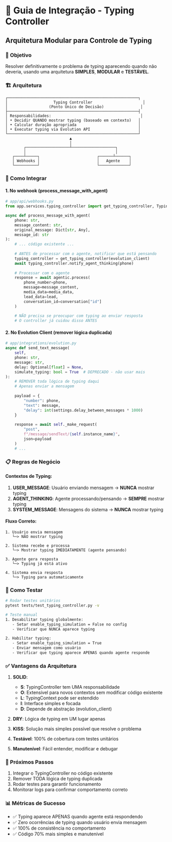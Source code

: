 # 📘 Guia de Integração - Typing Controller

## Arquitetura Modular para Controle de Typing

### 🎯 Objetivo
Resolver definitivamente o problema de typing aparecendo quando não deveria, usando uma arquitetura **SIMPLES**, **MODULAR** e **TESTÁVEL**.

### 🏗️ Arquitetura

```
┌─────────────────────────────────────────────────────────┐
│                    Typing Controller                      │
│                  (Ponto Único de Decisão)                │
├─────────────────────────────────────────────────────────┤
│ Responsabilidades:                                       │
│ • Decidir QUANDO mostrar typing (baseado em contexto)   │
│ • Calcular duração apropriada                           │
│ • Executar typing via Evolution API                     │
└─────────────────────────────────────────────────────────┘
                            ▲
                            │
        ┌───────────────────┴───────────────────┐
        │                                       │
   ┌────┴─────┐                         ┌──────┴──────┐
   │ Webhooks │                         │   Agente    │
   └──────────┘                         └─────────────┘
```

### 🔧 Como Integrar

#### 1. **No webhook (process_message_with_agent)**

```python
# app/api/webhooks.py
from app.services.typing_controller import get_typing_controller, TypingContext

async def process_message_with_agent(
    phone: str,
    message_content: str,
    original_message: Dict[str, Any],
    message_id: str
):
    # ... código existente ...
    
    # ANTES de processar com o agente, notificar que está pensando
    typing_controller = get_typing_controller(evolution_client)
    await typing_controller.notify_agent_thinking(phone)
    
    # Processar com o agente
    response = await agentic.process(
        phone_number=phone,
        message=message_content,
        media_data=media_data,
        lead_data=lead,
        conversation_id=conversation["id"]
    )
    
    # NÃO precisa se preocupar com typing ao enviar resposta
    # O controller já cuidou disso ANTES
```

#### 2. **No Evolution Client (remover lógica duplicada)**

```python
# app/integrations/evolution.py
async def send_text_message(
    self,
    phone: str,
    message: str,
    delay: Optional[float] = None,
    simulate_typing: bool = True  # DEPRECADO - não usar mais
):
    # REMOVER toda lógica de typing daqui
    # Apenas enviar a mensagem
    
    payload = {
        "number": phone,
        "text": message,
        "delay": int(settings.delay_between_messages * 1000)
    }
    
    response = await self._make_request(
        "post",
        f"/message/sendText/{self.instance_name}",
        json=payload
    )
    # ...
```

### 📋 Regras de Negócio

#### Contextos de Typing:

1. **USER_MESSAGE**: Usuário enviando mensagem → **NUNCA** mostrar typing
2. **AGENT_THINKING**: Agente processando/pensando → **SEMPRE** mostrar typing
3. **SYSTEM_MESSAGE**: Mensagens do sistema → **NUNCA** mostrar typing

#### Fluxo Correto:

```
1. Usuário envia mensagem
   └─> NÃO mostrar typing

2. Sistema recebe e processa
   └─> Mostrar typing IMEDIATAMENTE (agente pensando)

3. Agente gera resposta
   └─> Typing já está ativo

4. Sistema envia resposta
   └─> Typing para automaticamente
```

### 🧪 Como Testar

```bash
# Rodar testes unitários
pytest tests/test_typing_controller.py -v

# Teste manual
1. Desabilitar typing globalmente:
   - Setar enable_typing_simulation = False no config
   - Verificar que NUNCA aparece typing

2. Habilitar typing:
   - Setar enable_typing_simulation = True
   - Enviar mensagem como usuário
   - Verificar que typing aparece APENAS quando agente responde
```

### ✅ Vantagens da Arquitetura

1. **SOLID**:
   - **S**: TypingController tem UMA responsabilidade
   - **O**: Extensível para novos contextos sem modificar código existente
   - **L**: TypingContext pode ser estendido
   - **I**: Interface simples e focada
   - **D**: Depende de abstração (evolution_client)

2. **DRY**: Lógica de typing em UM lugar apenas

3. **KISS**: Solução mais simples possível que resolve o problema

4. **Testável**: 100% de cobertura com testes unitários

5. **Manutenível**: Fácil entender, modificar e debugar

### 🚀 Próximos Passos

1. Integrar o TypingController no código existente
2. Remover TODA lógica de typing duplicada
3. Rodar testes para garantir funcionamento
4. Monitorar logs para confirmar comportamento correto

### 📊 Métricas de Sucesso

- ✅ Typing aparece APENAS quando agente está respondendo
- ✅ Zero ocorrências de typing quando usuário envia mensagem
- ✅ 100% de consistência no comportamento
- ✅ Código 70% mais simples e manutenível